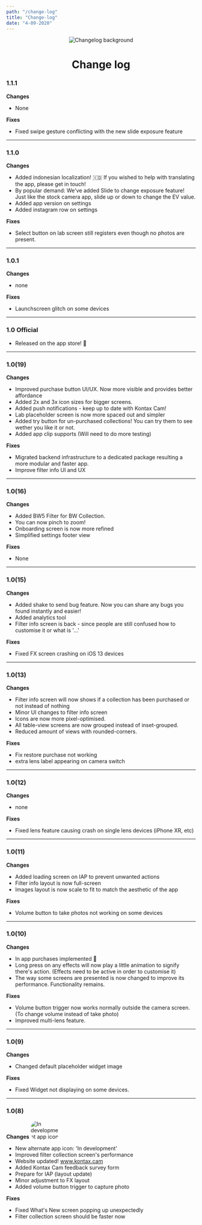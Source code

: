 ```yaml
---
path: "/change-log"
title: "Change-log"
date: "4-09-2020"
---
```


<div align="center">
    <img src="https://i.ibb.co/C7RCP8W/changelog-background.jpg" alt="Changelog background">
</div>
<div class="mt-20 md:mt-40">
    <h1 align="center">
        Change log
    </h1>
</div>

### 1.1.1
**Changes**
- None

**Fixes**
- Fixed swipe gesture conflicting with the new slide exposure feature

---

### 1.1.0
**Changes**
- Added indonesian localization! 🇮🇩 If you wished to help with translating the app, please get in touch! 
- By popular demand: We've added Slide to change exposure feature! Just like the stock camera app, slide up or down to change the EV value.
- Added app version on settings
- Added instagram row on settings

**Fixes**
- Select button on lab screen still registers even though no photos are present.

---

### 1.0.1
**Changes**
- none

**Fixes**
- Launchscreen glitch on some devices

---

### 1.0 Official
- Released on the app store! 🥳

---

### 1.0(19)
**Changes**
- Improved purchase button UI/UX. Now more visible and provides better affordance
- Added 2x and 3x icon sizes for bigger screens.
- Added push notifications - keep up to date with Kontax Cam!
- Lab placeholder screen is now more spaced out and simpler
- Added try button for un-purchased collections! You can try them to see wether you like it or not.
- Added app clip supports (Will need to do more testing)

**Fixes**
- Migrated backend infrastructure to a dedicated package resulting a more modular and faster app.
- Improve filter info UI and UX

---

### 1.0(16)
**Changes**
- Added BW5 Filter for BW Collection.
- You can now pinch to zoom!
- Onboarding screen is now more refined
- Simplified settings footer view

**Fixes**
- None

---

### 1.0(15)
**Changes**
- Added shake to send bug feature. Now you can share any bugs you found instantly and easier!
- Added analytics tool
- Filter info screen is back - since people are still confused how to customise it or what is '...'

**Fixes**
- Fixed FX screen crashing on iOS 13 devices

---

### 1.0(13)
**Changes**
- Filter info screen will now shows if a collection has been purchased or not instead of nothing
- Minor UI changes to filter info screen
- Icons are now more pixel-optimised.
- All table-view screens are now grouped instead of inset-grouped.
- Reduced amount of views with rounded-corners.

**Fixes**
- Fix restore purchase not working
- extra lens label appearing on camera switch

---

###  1.0(12)
**Changes**
- none
  
**Fixes**
- Fixed lens feature causing crash on single lens devices (iPhone XR, etc)

---

### 1.0(11)
**Changes**
- Added loading screen on IAP to prevent unwanted actions
- Filter info layout is now full-screen
- Images layout is now scale to fit to match the aesthetic of the app

**Fixes**
- Volume button to take photos not working on some devices

---

### 1.0(10)
**Changes**
- In app purchases implemented 🙌
- Long press on any effects will now play a little animation to signify there's action. (Effects need to be active in order to customise it)
- The way some screens are presented is now changed to improve its performance. Functionality remains.

**Fixes**
- Volume button trigger now works normally outside the camera screen. (To change volume instead of take photo)
- Improved multi-lens feature.

---

### 1.0(9)
**Changes**
- Changed default placeholder widget image

**Fixes**
- Fixed Widget not displaying on some devices.

---

### 1.0(8)
**Changes**
<img src="https://i.ibb.co/tLV1F61/In-development.png" alt="In development app icon" style="max-width:75px; border-radius: 18.25px;"/>
- New alternate app icon: 'In development'
- Improved filter collection screen's performance
- Website updated! www.kontax.cam
- Added Kontax Cam feedback survey form
- Prepare for IAP (layout update)
- Minor adjustment to FX layout
- Added volume button trigger to capture photo
  
**Fixes**
- Fixed What's New screen popping up unexpectedly
- Filter collection screen should be faster now